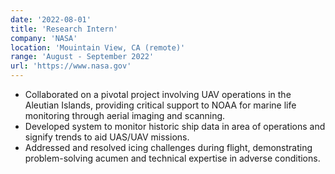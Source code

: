 ```yaml
---
date: '2022-08-01'
title: 'Research Intern'
company: 'NASA'
location: 'Mouintain View, CA (remote)'
range: 'August - September 2022'
url: 'https://www.nasa.gov'
---
```


- Collaborated on a pivotal project involving UAV operations in the Aleutian Islands, providing critical support to NOAA for marine life monitoring through aerial imaging and scanning.
- Developed system to monitor historic ship data in area of operations and signify trends to aid UAS/UAV missions.
- Addressed and resolved icing challenges during flight, demonstrating problem-solving acumen and technical expertise in adverse conditions.
